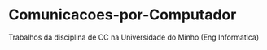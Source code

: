 # Comunicacoes-por-Computador
Trabalhos da disciplina de CC na Universidade do Minho (Eng Informatica)
